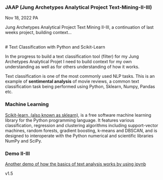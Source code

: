 ### JAAP (Jung Archetypes Analytical Project Text-Mining-II-III)

Nov 18, 2022 PA

Jung Archetypes Analytical Project Text Mining II-III, a continuation of last weeks project, building context...

<br>
# Text Classification with Python and Scikit-Learn

In the progress to build a text classification tool (filter) for my Jung Archetypes Analytical Projet I need to build context for my own understanding as well as for others understanding  of how it works. 

Text classification is one of the most commonly used NLP tasks. This is an example of <b>sentimental analysis</b> of movie reviews, a common text classification task being performed using Python, Sklearn, Numpy, Pandas etc.

### Machine Learning
[Scikit-learn, (also known as sklearn)](https://en.wikipedia.org/wiki/Scikit-learn), is a free software machine learning library for the Python programming language.
It features various classification, regression and clustering algorithms including support-vector machines, random forests, gradient boosting, k-means and DBSCAN, and is designed to interoperate with the Python numerical and scientific libraries NumPy and SciPy.


### Demo II-III

[Another demo of how the basics of text analysis works by using ipynb](https://github.com/IoT-Dude/blogg_mtrl/blob/main/JOOP_Sentiment_POC_20221121_FINAL.ipynb)

v1.5
